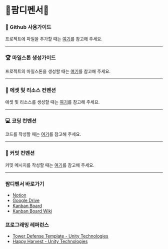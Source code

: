 # 🐹팜디펜서🐶

### 🐙 Github 사용가이드

프로젝트에 파일을 추가할 때는 [여기](Docs/github-guide.md)를 참고해 주세요.

---

### 🏆 마일스톤 생성가이드

프로젝트의 마일스톤을 생성할 때는 [여기](Docs/milestone-guide.md)를 참고해 주세요.

---

### 🎨 에셋 및 리소스 컨벤션

에셋 및 리소스를 생성할 때는 [여기](Docs/asset-convention.md)를 참고해 주세요.

---

### 💻 코딩 컨벤션

코드를 작성할 때는 [여기](Docs/coding-convention.md)를 참고해 주세요.

---

### 📌 커밋 컨벤션

커밋 메시지를 작성할 때는 [여기](Docs/commit-convention.md)를 참고해 주세요.

---

### 팜디펜서 바로가기

- [Notion](https://www.notion.so/114c46037fb98082bacffe20c5c968ec?pvs=4)
- [Google Drive](https://drive.google.com/drive/folders/1RRaXThVDcAXXcrrAxhS-TFrmYbZP9Dma)
- [Kanban Board](https://github.com/users/joonyle99/projects/9)
- [Kanban Board Wiki](https://github.com/joonyle99/FarmDefencer/wiki/%ED%8C%9C%EB%94%94%ED%8E%9C%EC%84%9C-%EC%B9%B8%EB%B0%98-%EB%B3%B4%EB%93%9C-%EC%82%AC%EC%9A%A9-%EA%B0%80%EC%9D%B4%EB%93%9C)

### 프로그래밍 레퍼런스

- [Tower Defense Template - Unity Technologies](https://assetstore.unity.com/packages/essentials/tutorial-projects/tower-defense-template-107692)
- [Happy Harvest - Unity Technologies](https://assetstore.unity.com/packages/essentials/tutorial-projects/happy-harvest-2d-sample-project-259218)
